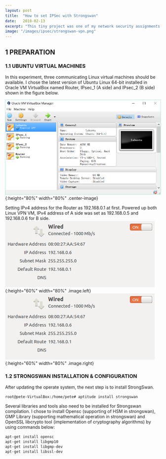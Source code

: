 ```yaml
---
layout: post
title:  "How to set IPSec with Strongswan"
date:   2018-02-13
excerpt: "This tiny project was one of my network security assignments when I was in Bham. It might be replaced by SSL recent years but still a well designed technology"
image: "/images/ipsec/strongswan-vpn.png"
---
```


## 1	PREPARATION

###	1.1	UBUNTU VIRTUAL MACHINES

In this experiment, three communicating Linux virtual machines should be available. I chose the latest version of Ubuntu Linux 64-bit installed in Oracle VM VirtualBox named Router, IPsec_1 (A side) and IPsec_2 (B side) shown in the figure below.<br>

![avatar](/images/ipsec/ipsec1_1_1.png){:height="80%" width="80%" .center-image}
<br>

Setting IPv4 address for the Router as 192.168.0.1 at first. Powered up both Linux VPN VM, IPv4 address of A side was set as 192.168.0.5 and 192.168.0.6 for B side.<br>
![avatar](/images/ipsec/ipsec1_1_3.png){:height="60%" width="80%" .image.left}
![avatar](/images/ipsec/ipsec1_1_4.png){:height="60%" width="80%" .image.right}
<br>


###	1.2	STRONGSWAN INSTALLATION & CONFIGURATION

After updating the operate system, the next step is to install StrongSwan.
```
root@pete-VirtualBox:/home/pete# aptitude install strongswan
```
Several libraries and tools also need to be installed for Strongswan compilation. I chose to install Opensc (supporting of HSM in strongswan), GMP Library (supporting mathematical operation in strongswan) and OpenSSL libcrypto tool (implementation of cryptography algorithms) by using commands below:
```
apt-get install opensc
apt-get install libgmp10
apt-get install libgmp-dev
apt-get install libssl-dev
```
